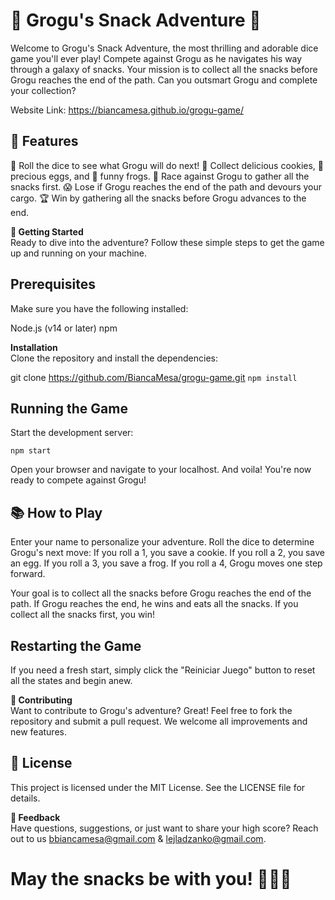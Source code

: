 # 🐸 Grogu's Snack Adventure 🎲 # 

Welcome to Grogu's Snack Adventure, the most thrilling and adorable dice game you'll ever play! Compete against Grogu as he navigates his way through a galaxy of snacks. Your mission is to collect all the snacks before Grogu reaches the end of the path. Can you outsmart Grogu and complete your collection?

Website Link: https://biancamesa.github.io/grogu-game/

## 🌟 Features 
🎲 Roll the dice to see what Grogu will do next!
🍪 Collect delicious cookies, 🥚 precious eggs, and 🐸 funny frogs.
🏁 Race against Grogu to gather all the snacks first.
😱 Lose if Grogu reaches the end of the path and devours your cargo.
🏆 Win by gathering all the snacks before Grogu advances to the end.

**🚀 Getting Started**  
Ready to dive into the adventure? Follow these simple steps to get the game up and running on your machine.

## Prerequisites    
Make sure you have the following installed:

Node.js (v14 or later)
npm

**Installation**    
Clone the repository and install the dependencies:

git clone https://github.com/BiancaMesa/grogu-game.git
```npm install```

## Running the Game     
Start the development server:

```npm start```

Open your browser and navigate to your localhost.
And voila! You're now ready to compete against Grogu!

## 📚 How to Play    
Enter your name to personalize your adventure.
Roll the dice to determine Grogu's next move:
If you roll a 1, you save a cookie.
If you roll a 2, you save an egg.
If you roll a 3, you save a frog.
If you roll a 4, Grogu moves one step forward.

Your goal is to collect all the snacks before Grogu reaches the end of the path.
If Grogu reaches the end, he wins and eats all the snacks. If you collect all the snacks first, you win!

## Restarting the Game     
If you need a fresh start, simply click the "Reiniciar Juego" button to reset all the states and begin anew.

**🤝 Contributing**     
Want to contribute to Grogu's adventure? Great! Feel free to fork the repository and submit a pull request. We welcome all improvements and new features.

## 📜 License     
This project is licensed under the MIT License. See the LICENSE file for details.

**💬 Feedback**     
Have questions, suggestions, or just want to share your high score? Reach out to us bbiancamesa@gmail.com & lejladzanko@gmail.com.

# May the snacks be with you! 🍪🥚🐸 